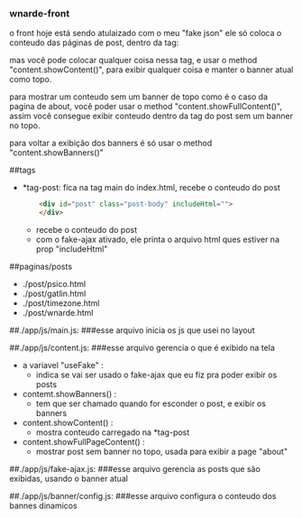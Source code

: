 ### wnarde-front
o front hoje está sendo atulaizado com o meu "fake json"
ele só coloca o conteudo das páginas de post, dentro da tag:

mas você pode colocar qualquer coisa nessa tag, e usar o method "content.showContent()",
para exibir qualquer coisa e manter o banner atual como topo.

para mostrar um conteudo sem um banner de topo como é o caso da pagina de about, 
você poder usar o method "content.showFullContent()", assim você consegue exibir conteudo 
dentro da tag do post sem um banner no topo.

para voltar a exibição dos banners é só usar o method "content.showBanners()"

##tags
- *tag-post: fica na tag main do index.html, recebe o conteudo do post
	```html 
		<div id="post" class="post-body" includeHtml="">
		</div>
	```
	- recebe o conteudo do post
	- com o fake-ajax ativado, ele printa o arquivo html ques estiver na prop "includeHtml"
	
##paginas/posts
- ./post/psico.html
- ./post/gatlin.html
- ./post/timezone.html
- ./post/wnarde.html
	
##./app/js/main.js:
###esse arquivo inicia os js que usei no layout


##./app/js/content.js:
###esse arquivo gerencia o que é exibido na tela
- a variavel "useFake" :
	* indica se vai ser usado o fake-ajax que eu fiz pra poder exibir os posts
- contemt.showBanners() : 
  	* tem que ser chamado quando for esconder o post, e exibir os banners
- content.showContent() : 
	* mostra conteudo carregado na *tag-post
- content.showFullPageContent() :
	*  mostrar post sem banner no topo, usada para exibir a page "about"


##./app/js/fake-ajax.js:
###esse arquivo gerencia as posts que são exibidas, usando o banner atual


##./app/js/banner/config.js:
###esse arquivo configura o conteudo dos bannes dinamicos
